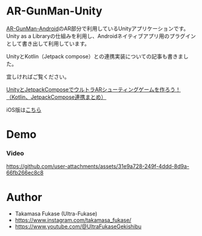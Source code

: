 # AR-GunMan-Unity

[AR-GunMan-Android](https://github.com/Takamasa-Fukase/AR-GunMan/tree/main)のAR部分で利用しているUnityアプリケーションです。
Unity as a Libraryの仕組みを利用し、Androidネイティブアプリ用のプラグインとして書き出して利用しています。

UnityとKotlin（Jetpack compose）との連携実装についての記事も書きました。

宜しければご覧ください。

[UnityとJetpackComposeでウルトラARシューティングゲームを作ろう！（Kotlin、JetpackCompose連携まとめ）](https://zenn.dev/arsaga/articles/ede728a794a553)

iOS版は[こちら](https://github.com/Takamasa-Fukase/AR-GunMan/tree/main)

# Demo

### Video

https://github.com/user-attachments/assets/31e9a728-249f-4ddd-8d9a-66fb266ec8c8

# Author

* Takamasa Fukase (Ultra-Fukase)
* https://www.instagram.com/takamasa_fukase/
* https://www.youtube.com/@UltraFukaseGekishibu
